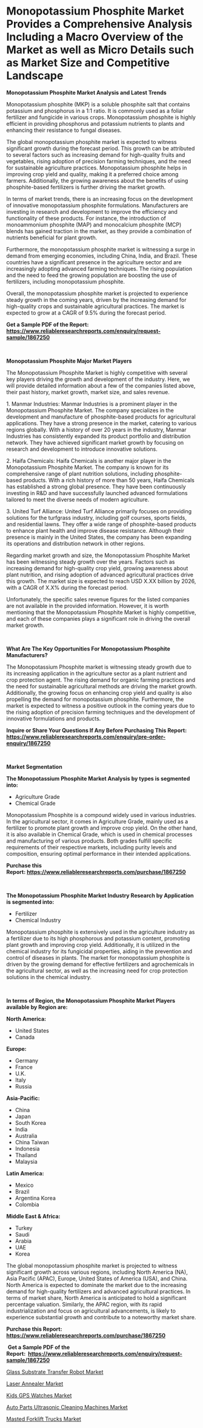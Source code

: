 <p><h1>Monopotassium Phosphite Market Provides a Comprehensive Analysis Including a Macro Overview of the Market as well as Micro Details such as Market Size and Competitive Landscape</h1></p><p><strong>Monopotassium Phosphite Market Analysis and Latest Trends</strong></p>
<p><p>Monopotassium phosphite (MKP) is a soluble phosphite salt that contains potassium and phosphorus in a 1:1 ratio. It is commonly used as a foliar fertilizer and fungicide in various crops. Monopotassium phosphite is highly efficient in providing phosphorus and potassium nutrients to plants and enhancing their resistance to fungal diseases.</p><p>The global monopotassium phosphite market is expected to witness significant growth during the forecast period. This growth can be attributed to several factors such as increasing demand for high-quality fruits and vegetables, rising adoption of precision farming techniques, and the need for sustainable agriculture practices. Monopotassium phosphite helps in improving crop yield and quality, making it a preferred choice among farmers. Additionally, the growing awareness about the benefits of using phosphite-based fertilizers is further driving the market growth.</p><p>In terms of market trends, there is an increasing focus on the development of innovative monopotassium phosphite formulations. Manufacturers are investing in research and development to improve the efficiency and functionality of these products. For instance, the introduction of monoammonium phosphite (MAP) and monocalcium phosphite (MCP) blends has gained traction in the market, as they provide a combination of nutrients beneficial for plant growth.</p><p>Furthermore, the monopotassium phosphite market is witnessing a surge in demand from emerging economies, including China, India, and Brazil. These countries have a significant presence in the agriculture sector and are increasingly adopting advanced farming techniques. The rising population and the need to feed the growing population are boosting the use of fertilizers, including monopotassium phosphite.</p><p>Overall, the monopotassium phosphite market is projected to experience steady growth in the coming years, driven by the increasing demand for high-quality crops and sustainable agricultural practices. The market is expected to grow at a CAGR of 9.5% during the forecast period.</p></p>
<p><strong>Get a Sample PDF of the Report:&nbsp; <a href="https://www.reliableresearchreports.com/enquiry/request-sample/1867250">https://www.reliableresearchreports.com/enquiry/request-sample/1867250</a></strong></p>
<p>&nbsp;</p>
<p><strong>Monopotassium Phosphite Major Market Players</strong></p>
<p><p>The Monopotassium Phosphite Market is highly competitive with several key players driving the growth and development of the industry. Here, we will provide detailed information about a few of the companies listed above, their past history, market growth, market size, and sales revenue.</p><p>1. Manmar Industries: Manmar Industries is a prominent player in the Monopotassium Phosphite Market. The company specializes in the development and manufacture of phosphite-based products for agricultural applications. They have a strong presence in the market, catering to various regions globally. With a history of over 20 years in the industry, Manmar Industries has consistently expanded its product portfolio and distribution network. They have achieved significant market growth by focusing on research and development to introduce innovative solutions.</p><p>2. Haifa Chemicals: Haifa Chemicals is another major player in the Monopotassium Phosphite Market. The company is known for its comprehensive range of plant nutrition solutions, including phosphite-based products. With a rich history of more than 50 years, Haifa Chemicals has established a strong global presence. They have been continuously investing in R&D and have successfully launched advanced formulations tailored to meet the diverse needs of modern agriculture.</p><p>3. United Turf Alliance: United Turf Alliance primarily focuses on providing solutions for the turfgrass industry, including golf courses, sports fields, and residential lawns. They offer a wide range of phosphite-based products to enhance plant health and improve disease resistance. Although their presence is mainly in the United States, the company has been expanding its operations and distribution network in other regions.</p><p>Regarding market growth and size, the Monopotassium Phosphite Market has been witnessing steady growth over the years. Factors such as increasing demand for high-quality crop yield, growing awareness about plant nutrition, and rising adoption of advanced agricultural practices drive this growth. The market size is expected to reach USD X.XX billion by 2026, with a CAGR of X.X% during the forecast period.</p><p>Unfortunately, the specific sales revenue figures for the listed companies are not available in the provided information. However, it is worth mentioning that the Monopotassium Phosphite Market is highly competitive, and each of these companies plays a significant role in driving the overall market growth.</p></p>
<p>&nbsp;</p>
<p><strong>What Are The Key Opportunities For Monopotassium Phosphite Manufacturers?</strong></p>
<p><p>The Monopotassium Phosphite market is witnessing steady growth due to its increasing application in the agriculture sector as a plant nutrient and crop protection agent. The rising demand for organic farming practices and the need for sustainable agricultural methods are driving the market growth. Additionally, the growing focus on enhancing crop yield and quality is also propelling the demand for monopotassium phosphite. Furthermore, the market is expected to witness a positive outlook in the coming years due to the rising adoption of precision farming techniques and the development of innovative formulations and products.</p></p>
<p><strong>Inquire or Share Your Questions If Any Before Purchasing This Report: <a href="https://www.reliableresearchreports.com/enquiry/pre-order-enquiry/1867250">https://www.reliableresearchreports.com/enquiry/pre-order-enquiry/1867250</a></strong></p>
<p>&nbsp;</p>
<p><strong>Market Segmentation</strong></p>
<p><strong>The Monopotassium Phosphite Market Analysis by types is segmented into:</strong></p>
<p><ul><li>Agriculture Grade</li><li>Chemical Grade</li></ul></p>
<p><p>Monopotassium Phosphite is a compound widely used in various industries. In the agricultural sector, it comes in Agriculture Grade, mainly used as a fertilizer to promote plant growth and improve crop yield. On the other hand, it is also available in Chemical Grade, which is used in chemical processes and manufacturing of various products. Both grades fulfill specific requirements of their respective markets, including purity levels and composition, ensuring optimal performance in their intended applications.</p></p>
<p><strong>Purchase this Report:&nbsp;<a href="https://www.reliableresearchreports.com/purchase/1867250">https://www.reliableresearchreports.com/purchase/1867250</a></strong></p>
<p>&nbsp;</p>
<p><strong>The Monopotassium Phosphite Market Industry Research by Application is segmented into:</strong></p>
<p><ul><li>Fertilizer</li><li>Chemical Industry</li></ul></p>
<p><p>Monopotassium phosphite is extensively used in the agriculture industry as a fertilizer due to its high phosphorous and potassium content, promoting plant growth and improving crop yield. Additionally, it is utilized in the chemical industry for its fungicidal properties, aiding in the prevention and control of diseases in plants. The market for monopotassium phosphite is driven by the growing demand for effective fertilizers and agrochemicals in the agricultural sector, as well as the increasing need for crop protection solutions in the chemical industry.</p></p>
<p>&nbsp;</p>
<p><strong>In terms of Region, the Monopotassium Phosphite Market Players available by Region are:</strong></p>
<p>
    <p> <strong> North America: </strong>
        <ul>
            <li>United States</li>
            <li>Canada</li>
        </ul>
        </p> 
    <p> <strong> Europe: </strong>
        <ul>
            <li>Germany</li>
            <li>France</li>
            <li>U.K.</li>
            <li>Italy</li>
            <li>Russia</li>
        </ul>
        </p> 
    <p> <strong> Asia-Pacific: </strong>
        <ul>
            <li>China</li>
            <li>Japan</li>
            <li>South Korea</li>
            <li>India</li>
            <li>Australia</li>
            <li>China Taiwan</li>
            <li>Indonesia</li>
            <li>Thailand</li>
            <li>Malaysia</li>
        </ul>
        </p> 
    <p> <strong> Latin America: </strong>
        <ul>
            <li>Mexico</li>
            <li>Brazil</li>
            <li>Argentina Korea</li>
            <li>Colombia</li>
        </ul>
        </p> 
    <p> <strong> Middle East & Africa: </strong>
        <ul>
            <li>Turkey</li>
            <li>Saudi</li>
            <li>Arabia</li>
            <li>UAE</li>
            <li>Korea</li>
        </ul>
    </p>
    </p>
<p><p>The global monopotassium phosphite market is projected to witness significant growth across various regions, including North America (NA), Asia Pacific (APAC), Europe, United States of America (USA), and China. North America is expected to dominate the market due to the increasing demand for high-quality fertilizers and advanced agricultural practices. In terms of market share, North America is anticipated to hold a significant percentage valuation. Similarly, the APAC region, with its rapid industrialization and focus on agricultural advancements, is likely to experience substantial growth and contribute to a noteworthy market share.</p></p>
<p><strong>Purchase this Report: <a href="https://www.reliableresearchreports.com/purchase/1867250">https://www.reliableresearchreports.com/purchase/1867250</a></strong></p>
<p>&nbsp;<strong>Get a Sample PDF of the Report:&nbsp;&nbsp;<a href="https://www.reliableresearchreports.com/enquiry/request-sample/1867250">https://www.reliableresearchreports.com/enquiry/request-sample/1867250</a></strong></p>
<p><strong></strong></p>
<p><p><a href="https://medium.com/@thesjenney10210/decoding-glass-substrate-transfer-robot-market-metrics-market-share-trends-and-growth-patterns-88401e9f8e9c">Glass Substrate Transfer Robot Market</a></p><p><a href="https://medium.com/@jerez43343/laser-annealer-market-competitive-analysis-market-trends-and-forecast-to-2030-9845ebcc7c4f">Laser Annealer Market</a></p><p><a href="https://medium.com/@loretamusaj85/kids-gps-watches-market-the-key-to-successful-business-strategy-forecast-till-2030-0ed45c2880da">Kids GPS Watches Market</a></p><p><a href="https://medium.com/@marvinhug741/auto-parts-ultrasonic-cleaning-machines-market-size-reveals-the-best-marketing-channels-in-global-7a80d6d344e8">Auto Parts Ultrasonic Cleaning Machines Market</a></p><p><a href="https://medium.com/@horlandkidd/masted-forklift-trucks-market-competitive-analysis-market-trends-and-forecast-to-2030-8a3668dfd18f">Masted Forklift Trucks Market</a></p></p>